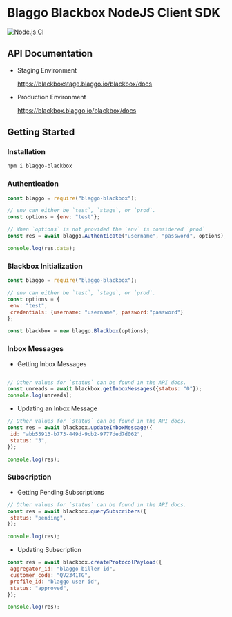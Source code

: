 # Blaggo Blackbox NodeJS Client SDK

[![Node.js CI](https://github.com/blaggotech/nodejs-client-sdk/actions/workflows/node.js.yml/badge.svg)](https://github.com/blaggotech/nodejs-client-sdk/actions/workflows/node.js.yml)

## API Documentation

- Staging Environment

   https://blackboxstage.blaggo.io/blackbox/docs

- Production Environment

   https://blackbox.blaggo.io/blackbox/docs

## Getting Started

### Installation

   ```bash
   npm i blaggo-blackbox
   ```

### Authentication

   ```javascript
   const blaggo = require("blaggo-blackbox");

   // env can either be `test`, `stage`, or `prod`.
   const options = {env: "test"};

   // When `options` is not provided the `env` is considered `prod`
   const res = await blaggo.Authenticate("username", "password", options);

   console.log(res.data);
   ```

### Blackbox Initialization

   ```javascript
   const blaggo = require("blaggo-blackbox");

   // env can either be `test`, `stage`, or `prod`.
   const options = {
    env: "test",
    credentials: {username: "username", password:"password"}
   };

   const blackbox = new blaggo.Blackbox(options);
   ```

### Inbox Messages

   - Getting Inbox Messages

   ```javascript

   // Other values for `status` can be found in the API docs.
   const unreads = await blackbox.getInboxMessages({status: "0"});
   console.log(unreads);
   ```

   - Updating an Inbox Message

   ```javascript
   // Other values for `status` can be found in the API docs.
   const res = await blackbox.updateInboxMessage({
    id: "abb55913-b773-449d-9cb2-9777ded7d062",
    status: "3",
   });

   console.log(res);
   ```

### Subscription

   - Getting Pending Subscriptions

   ```javascript
   // Other values for `status` can be found in the API docs.
   const res = await blackbox.querySubscribers({
    status: "pending",
   });

   console.log(res);
   ```

   - Updating Subscription

   ```javascript
   const res = await blackbox.createProtocolPayload({
    aggregator_id: "blaggo biller id",
    customer_code: "QV2341TG",
    profile_id: "blaggo user id",
    status: "approved",
   });

   console.log(res);
   ```

